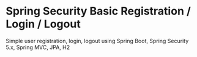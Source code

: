 # Spring Security Basic Registration / Login / Logout

Simple user registration, login, logout using Spring Boot, Spring Security 5.x, Spring MVC, JPA, H2